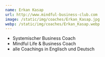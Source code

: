 ```yaml
---
name: Erkan Kasap
url: http://www.mindful-business-club.com
image: /static/img/coaches/Erkan_Kasap.jpg
webp: /static/img/coaches/Erkan_Kasap.webp
---
```


<ul><li>Systemischer Business Coach&nbsp;</li><li>Mindful Life &amp; Business Coach&nbsp;</li><li>alle Coachings in Englisch und Deutsch&nbsp;</li></ul>